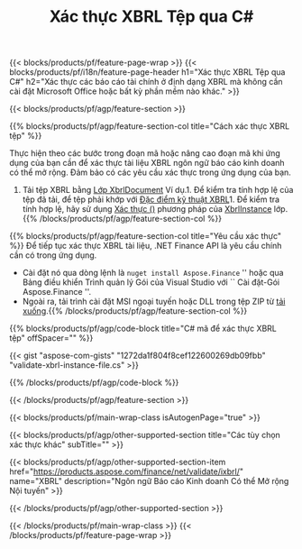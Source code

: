 ﻿---
title: Xác thực XBRL Tệp qua C#
description: Mã mẫu để xác thực tệp XBRL. Sử dụng API mã mẫu để xác thực hàng loạt XBRL tệp trong các ứng dụng dựa trên .NET. 
url: /vi/net/validate/xbrl/
family: finance
platformtag: net
feature: validate
informat: XBRL
outformat: 
otherformats: 
---
{{< blocks/products/pf/feature-page-wrap >}}
{{< blocks/products/pf/i18n/feature-page-header h1="Xác thực XBRL Tệp qua C#" h2="Xác thực các báo cáo tài chính ở định dạng XBRL mà không cần cài đặt Microsoft Office hoặc bất kỳ phần mềm nào khác." >}}

{{< blocks/products/pf/agp/feature-section >}}

{{% blocks/products/pf/agp/feature-section-col title="Cách xác thực XBRL tệp" %}}

Thực hiện theo các bước trong đoạn mã hoặc nâng cao đoạn mã khi ứng dụng của bạn cần để xác thực tài liệu XBRL ngôn ngữ báo cáo kinh doanh có thể mở rộng. Đảm bảo có các yêu cầu xác thực trong ứng dụng của bạn.

1. Tải tệp XBRL bằng [Lớp XbrlDocument](https://apireference.aspose.com/finance/net/aspose.finance.xbrl/xbrldocument) Ví dụ.1. Để kiểm tra tính hợp lệ của tệp đã tải, để tệp phải khớp với [Đặc điểm kỹ thuật XBRL](http://www.xbrl.org/specification/inlinexbrl-part1/rec-2013-11-18/inlinexbrl-part1-rec-2013-11-18.html)1. Để kiểm tra tính hợp lệ, hãy sử dụng [Xác thực ()](https://apireference.aspose.com/finance/net/aspose.finance.xbrl/xbrlinstance/methods/validate) phương pháp của [XbrlInstance](https://apireference.aspose.com/finance/net/aspose.finance.xbrl/xbrlinstance) lớp.
{{% /blocks/products/pf/agp/feature-section-col %}}

{{% blocks/products/pf/agp/feature-section-col title="Yêu cầu xác thực" %}}
Để tiếp tục xác thực XBRL tài liệu, .NET Finance API là yêu cầu chính cần có trong ứng dụng. 
- Cài đặt nó qua dòng lệnh là `` nuget install Aspose.Finance `` '' hoặc qua Bảng điều khiển Trình quản lý Gói của Visual Studio với `` Cài đặt-Gói Aspose.Finance ''.
- Ngoài ra, tải trình cài đặt MSI ngoại tuyến hoặc DLL trong tệp ZIP từ [tải xuống](https://downloads.aspose.com/finance/net).{{% /blocks/products/pf/agp/feature-section-col %}}

{{% blocks/products/pf/agp/code-block title="C# mã để xác thực XBRL tệp" offSpacer="" %}}

{{< gist "aspose-com-gists" "1272da1f804f8cef122600269db09fbb" "validate-xbrl-instance-file.cs" >}}

{{% /blocks/products/pf/agp/code-block %}}

{{< /blocks/products/pf/agp/feature-section >}}

{{< blocks/products/pf/main-wrap-class isAutogenPage="true" >}}

{{< blocks/products/pf/agp/other-supported-section title="Các tùy chọn xác thực khác" subTitle="" >}}

{{< blocks/products/pf/agp/other-supported-section-item href="https://products.aspose.com/finance/net/validate/ixbrl/" name="XBRL" description="Ngôn ngữ Báo cáo Kinh doanh Có thể Mở rộng Nội tuyến" >}}

{{< /blocks/products/pf/agp/other-supported-section >}}

{{< /blocks/products/pf/main-wrap-class >}}
{{< /blocks/products/pf/feature-page-wrap >}}